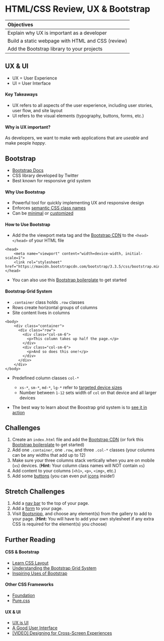 # HTML/CSS Review, UX & Bootstrap
| Objectives |
| :--- |
| Explain why UX is important as a developer |
| Build a static webpage with HTML and CSS (review) |
| Add the Bootstrap library to your projects |

## UX & UI
  * UX = User Experience
  * UI = User Interface

#### Key Takeaways
  * UX refers to all aspects of the user experience, including user stories, user flow, and site layout
  * UI refers to the visual elements (typography, buttons, forms, etc.)

#### Why is UX important?

  As developers, we want to make web applications that are *useable* and make people *happy*.

## Bootstrap
  * [Bootstrap Docs](http://getbootstrap.com/css)
  * CSS library developed by Twitter
  * Best known for responsive grid system

#### Why Use Bootstrap
  * Powerful tool for quickly implementing UX and responsive design
  * Enforces [semantic CSS class names](https://css-tricks.com/semantic-class-names)
  * Can be [minimal](http://dartjobs.herokuapp.com) or [customized](https://www.stitchfix.com)

#### How to Use Bootstrap
  * Add the the viewport meta tag and the [Bootstrap CDN](http://getbootstrap.com/getting-started/#download) to the `<head></head>` of your HTML file

  ```
  <head>
      <meta name="viewport" content="width=device-width, initial-scale=1">
      <link rel="stylesheet" href="https://maxcdn.bootstrapcdn.com/bootstrap/3.3.5/css/bootstrap.min.css">
  </head>
  ```

  * You can also use this [Bootstrap boilerplate](https://github.com/sf-wdi-19-20/staging-modules/tree/master/w1_d2_2_bootstrap_css/bootstrap_boilerplate) to get started

#### Bootstrap Grid System
  * `.container` class holds `.row` classes
  * Rows create horizontal groups of columns
  * Site content lives in columns

  ```
  <body>
      <div class="container">
        <div class="row">
          <div class="col-sm-6">
            <p>This column takes up half the page.</p>
          </div>
          <div class="col-sm-6">
            <p>And so does this one!</p>
          </div>
        </div>
      </div>
  </body>
  ```

  * Predefined column classes `col-*`
      * `xs-*`, `sm-*`, `md-*`, `lg-*` refer to [targeted device sizes](http://getbootstrap.com/css/#grid-media-queries)
      * Number between `1-12` sets width of `col` on that device and all larger devices


  * The best way to learn about the Boostrap grid system is to [see it in action](https://github.com/sf-wdi-19-20/staging-modules/tree/master/w1_d2_2_bootstrap_css/bootstrap_grid)

## Challenges
  1. Create an `index.html` file and add the [Bootstrap CDN](http://getbootstrap.com/getting-started/#download) (or fork this [Bootstrap boilerplate](https://github.com/sf-wdi-19-20/staging-modules/tree/master/w1_d2_2_bootstrap_css/bootstrap_boilerplate) to get started)
  2. Add one `.container`, one `.row`, and three `.col-*` classes (your columns can be any widths that add up to 12)
  3. Make sure your three columns stack vertically when you are on mobile (`xs`) devices. (**Hint:** Your column class names will NOT contain `xs`)
  4. Add content to your columns (`<h1>`, `<p>`, `<img>`, etc.)
  5. Add some [buttons](http://getbootstrap.com/css/#buttons) (you can even put [icons](http://getbootstrap.com/components/#glyphicons) inside!)

## Stretch Challenges
  1. Add a [nav bar](http://getbootstrap.com/components/#navbar) to the top of your page.
  2. Add a [form](http://getbootstrap.com/css/#forms) to your page.
  3. Visit [Bootsnipp](http://bootsnipp.com), and choose any element(s) from the gallery to add to your page. (**Hint:** You will have to add your own stylesheet if any extra CSS is required for the element(s) you choose)

## Further Reading

#### CSS & Bootstrap
  * [Learn CSS Layout](http://learnlayout.com)
  * [Understanding the Bootstrap Grid System](https://scotch.io/tutorials/understanding-the-bootstrap-3-grid-system)
  * [Inspiring Uses of Bootstrap](http://expo.getbootstrap.com)

#### Other CSS Frameworks
  * [Foundation](http://foundation.zurb.com)
  * [Pure.css](http://purecss.io)

#### UX & UI
  * [UX is UI](https://medium.com/@mikeatherton/ux-is-ui-105460807734)
  * [A Good User Interface](http://goodui.org)
  * [[VIDEO] Designing for Cross-Screen Experiences](http://aneventapart.com/news/post/screen-time-an-event-apart-video-by-luke-wroblewski)
